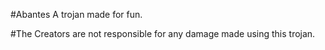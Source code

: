 #Abantes
A trojan made for fun.

#The Creators are not responsible for any damage made using this trojan.
